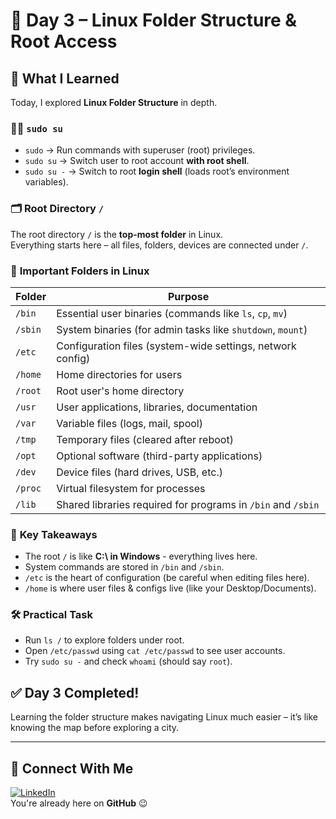 # 📅 Day 3 – Linux Folder Structure & Root Access  

## 🔑 What I Learned
Today, I explored **Linux Folder Structure** in depth.  

### 🧑‍💻 `sudo su`
- `sudo` → Run commands with superuser (root) privileges.
- `sudo su` → Switch user to root account **with root shell**.
- `sudo su -` → Switch to root **login shell** (loads root’s environment variables).



### 🗂️ **Root Directory `/`**
The root directory `/` is the **top-most folder** in Linux.  
Everything starts here – all files, folders, devices are connected under `/`.



### 📂 **Important Folders in Linux**

| Folder       | Purpose |
|-------------|---------|
| `/bin`      | Essential user binaries (commands like `ls`, `cp`, `mv`) |
| `/sbin`     | System binaries (for admin tasks like `shutdown`, `mount`) |
| `/etc`      | Configuration files (system-wide settings, network config) |
| `/home`     | Home directories for users |
| `/root`     | Root user's home directory |
| `/usr`      | User applications, libraries, documentation |
| `/var`      | Variable files (logs, mail, spool) |
| `/tmp`      | Temporary files (cleared after reboot) |
| `/opt`      | Optional software (third-party applications) |
| `/dev`      | Device files (hard drives, USB, etc.) |
| `/proc`     | Virtual filesystem for processes |
| `/lib`      | Shared libraries required for programs in `/bin` and `/sbin` |



### 🧠 **Key Takeaways**
- The root `/` is like **C:\ in Windows** - everything lives here.
- System commands are stored in `/bin` and `/sbin`.
- `/etc` is the heart of configuration (be careful when editing files here).
- `/home` is where user files & configs live (like your Desktop/Documents).



### 🛠️ **Practical Task**
- Run `ls /` to explore folders under root.
- Open `/etc/passwd` using `cat /etc/passwd` to see user accounts.
- Try `sudo su -` and check `whoami` (should say `root`).



## ✅ Day 3 Completed!
Learning the folder structure makes navigating Linux much easier – it’s like knowing the map before exploring a city.  

---

## 📌 Connect With Me
[![LinkedIn](https://img.shields.io/badge/LinkedIn-Connect-blue?style=for-the-badge&logo=linkedin)](https://www.linkedin.com/in/prakashsalapu/)  
You're already here on **GitHub** 😉

